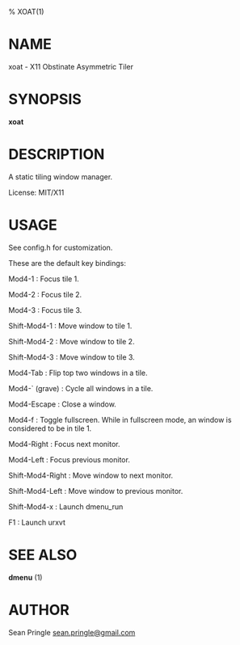 % XOAT(1)

# NAME

xoat \- X11 Obstinate Asymmetric Tiler

# SYNOPSIS

**xoat**

# DESCRIPTION

A static tiling window manager.

License: MIT/X11

# USAGE

See config.h for customization.

These are the default key bindings:

Mod4-1
:	Focus tile 1.

Mod4-2
:	Focus tile 2.

Mod4-3
:	Focus tile 3.

Shift-Mod4-1
:	Move window to tile 1.

Shift-Mod4-2
:	Move window to tile 2.

Shift-Mod4-3
:	Move window to tile 3.

Mod4-Tab
:	Flip top two windows in a tile.

Mod4-` (grave)
:	Cycle all windows in a tile.

Mod4-Escape
:	Close a window.

Mod4-f
:	Toggle fullscreen. While in fullscreen mode, an window is considered to be in tile 1.

Mod4-Right
:	Focus next monitor.

Mod4-Left
:	Focus previous monitor.

Shift-Mod4-Right
:	Move window to next monitor.

Shift-Mod4-Left
:	Move window to previous monitor.

Shift-Mod4-x
:	Launch dmenu_run

F1
:	Launch urxvt

# SEE ALSO

**dmenu** (1)

# AUTHOR

Sean Pringle <sean.pringle@gmail.com>